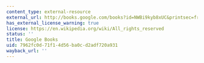 ```yaml
---
content_type: external-resource
external_url: http://books.google.com/books?id=NWBi9kyb8xUC&printsec=frontcover
has_external_license_warning: true
license: https://en.wikipedia.org/wiki/All_rights_reserved
status: ''
title: Google Books
uid: 7962fc0d-71f1-4d56-ba0c-d2adf720a931
wayback_url: ''
---
```


